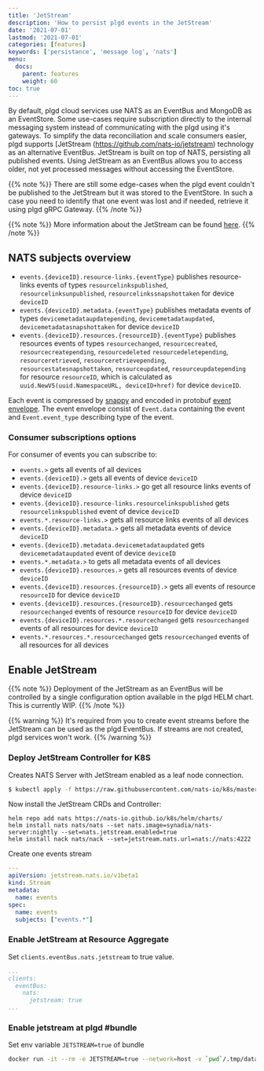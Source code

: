 ```yaml
---
title: 'JetStream'
description: 'How to persist plgd events in the JetStream'
date: '2021-07-01'
lastmod: '2021-07-01'
categories: [features]
keywords: ['persistance', 'message log', 'nats']
menu:
  docs:
    parent: features
    weight: 60
toc: true
---
```


By default, plgd cloud services use NATS as an EventBus and MongoDB as an EventStore. Some use-cases require subscription directly to the internal messaging system instead of communicating with the plgd using it's gateways. To simplify the data reconciliation and scale consumers easier, plgd supports [JetStream
(https://github.com/nats-io/jetstream) technology as an alternative EventBus. JetStream is built on top of NATS, persisting all published events. Using JetStream as an EventBus allows you to access older, not yet processed messages without accessing the EventStore.

{{% note %}}
There are still some edge-cases when the plgd event couldn't be published to the JetStream but it was stored to the EventStore. In such a case you need to identify that one event was lost and if needed, retrieve it using plgd gRPC Gateway.
{{% /note %}}

{{% note %}}
More information about the JetStream can be found [here](https://docs.nats.io/jetstream).
{{% /note %}}


## NATS subjects overview
- `events.{deviceID}.resource-links.{eventType}` publishes resource-links events of types `resourcelinkspublished`, `resourcelinksunpublished`,
`resourcelinkssnapshottaken` for device `deviceID`
- `events.{deviceID}.metadata.{eventType}` publishes metadata events of types `devicemetadataupdatepending`, `devicemetadataupdated`,
`devicemetadatasnapshottaken` for device `deviceID`
- `events.{deviceID}.resources.{resourceID}.{eventType}` publishes resources events of types `resourcechanged`, `resourcecreated`,
`resourcecreatepending`, `resourcedeleted` `resourcedeletepending`, `resourceretrieved`, `resourceretrievepending`, `resourcestatesnapshottaken`, `resourceupdated`, `resourceupdatepending` for resource `resourceID`, which is calculated as `uuid.NewV5(uuid.NamespaceURL, deviceID+href)` for device `deviceID`.

Each event is compressed by [snappy](https://github.com/google/snappy) and encoded in protobuf [event envelope](https://github.com/plgd-dev/cloud/blob/v2/resource-aggregate/cqrs/eventbus/pb/eventbus.proto). The event envelope consist of `Event.data` containing the event and `Event.event_type` describing type of the event.

### Consumer subscriptions options
For consumer of events you can subscribe to:
- `events.>` gets all events of all devices
- `events.{deviceID}.>` gets all events of device `deviceID`
- `events.{deviceID}.resource-links.>` go get all resource links events of device `deviceID`
- `events.{deviceID}.resource-links.resourcelinkspublished` gets `resourcelinkspublished` event of device `deviceID`
- `events.*.resource-links.>` gets all resource links events of all devices
- `events.{deviceID}.metadata.>` gets all metadata events of device `deviceID`
- `events.{deviceID}.metadata.devicemetadataupdated` gets `devicemetadataupdated` event of device `deviceID`
- `events.*.metadata.>` to gets all metadata events of all devices
- `events.{deviceID}.resources.>` gets all resources events of device `deviceID`
- `events.{deviceID}.resources.{resourceID}.>` gets all events of resource `resourceID` for device `deviceID`
- `events.{deviceID}.resources.{resourceID}.resourcechanged` gets `resourcechanged` events of resource `resourceID` for device `deviceID`
- `events.{deviceID}.resources.*.resourcechanged` gets `resourcechanged` events of all resources for device `deviceID`
- `events.*.resources.*.resourcechanged` gets `resourcechanged` events of all resources for all devices

## Enable JetStream
{{% note %}}
Deployment of the JetStream as an EventBus will be controlled by a single configuration option available in the plgd HELM chart. This is currently WIP. 
{{% /note %}}

{{% warning %}}
It's required from you to create event streams before the JetStream can be used as the plgd EventBus. If streams are not created, plgd services won't work.
{{% /warning %}}

### Deploy JetStream Controller for K8S
Creates NATS Server with JetStream enabled as a leaf node connection.

```bash
$ kubectl apply -f https://raw.githubusercontent.com/nats-io/k8s/master/nats-server/nats-js-leaf.yml
```

Now install the JetStream CRDs and Controller:
``` 
helm repo add nats https://nats-io.github.io/k8s/helm/charts/
helm install nats nats/nats --set nats.image=synadia/nats-server:nightly --set=nats.jetstream.enabled=true
helm install nack nats/nack --set=jetstream.nats.url=nats://nats:4222
```

Create one events stream
```yaml
---
apiVersion: jetstream.nats.io/v1beta1
kind: Stream
metadata:
  name: events
spec:
  name: events
  subjects: ["events.*"]
```

### Enable JetStream at Resource Aggregate

Set `clients.eventBus.nats.jetstream` to true value.
```yaml
...
clients:
  eventBus:
    nats:
      jetstream: true
...
```

### Enable jetstream at plgd #bundle
Set env variable `JETSTREAM=true` of bundle

```bash
docker run -it --rm -e JETSTREAM=true --network=host -v `pwd`/.tmp/data:/data plgd/bundle:v2next)
```

